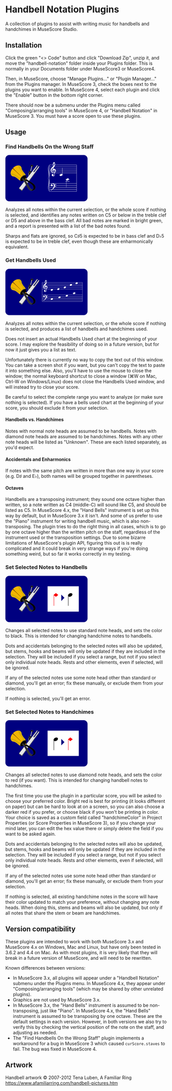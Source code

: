 ﻿# Handbell Notation Plugins

A collection of plugins to assist with writing music for handbells and handchimes
in MuseScore Studio.

## Installation

Click the green "&lt;&gt; Code" button and click "Download Zip", unzip it, and
move the "handbell-notation" folder inside your Plugins folder.  This is normally
in your Documents folder under MuseScore3 or MuseScore4.

Then, in MuseScore, choose "Manage Plugins…" or "Plugin Manager…" from the Plugins
manager.  In MuseScore 3, check the boxes next to the plugins you want to enable.
In MuseScore 4, select each plugin and click the "Enable" button in the bottom
right corner.

There should now be a submenu under the Plugins menu called "Composing/arranging
tools" in MuseScore 4, or "Handbell Notation" in MuseScore 3.  You must have a
score open to use these plugins.

## Usage

### Find Handbells On the Wrong Staff

<img src="find-handbells-wrong.png" alt="find-handbells-wrong" width=256>

Analyzes all notes within the current selection, or the whole score if nothing
is selected, and identifies any notes written on C5 or below in the treble
clef or D5 and above in the bass clef.  All bad notes are marked in bright
green, and a report is presented with a list of the bad notes found.

Sharps and flats are ignored, so C♯5 is expected to be in bass clef and D♭5
is expected to be in treble clef, even though these are enharmonically
equivalent.

### Get Handbells Used

<img src="get-handbells-used.png" alt="get-handbells-used" width=256>

Analyzes all notes within the current selection, or the whole score if nothing
is selected, and produces a list of handbells and handchimes used.

Does not insert an actual Handbells Used chart at the beginning of your score.
I may explore the feasibility of doing so in a future version, but for now it
just gives you a list as text.

Unfortunately there is currently no way to copy the text out of this window.
You can take a screen shot if you want, but you can't copy the text to paste
it into something else.  Also, you'll have to use the mouse to close the window;
the normal keyboard shortcut to close a window (⌘W on Mac, Ctrl-W on
Windows/Linux) does not close the Handbells Used window, and will instead try to
close your score.

Be careful to select the complete range you want to analyze (or make sure nothing
is selected).  If you have a bells used chart at the beginning of your score, you
should exclude it from your selection.

#### Handbells vs. Handchimes

Notes with normal note heads are assumed to be handbells.  Notes with diamond
note heads are assumed to be handchimes.  Notes with any other note heads will be
listed as "Unknown".  These are each listed separately, as you'd expect.

#### Accidentals and Enharmonics

If notes with the same pitch are written in more than one way in your score
(e.g. D♯ and E♭), both names will be grouped together in parentheses.

#### Octaves

Handbells are a transposing instrument; they sound one octave higher than written,
so a note written as C4 (middle-C) will sound like C5, and should be listed as C5.
In MuseScore 4.x, the "Hand Bells" instrument is set up this way by default, but
in MuseScore 3.x it isn't.  And some of us prefer to use the "Piano" instrument
for writing handbell music, which is also non-transposing.  The plugin tries to
do the right thing in all cases, which is to go by one octave higher than the
written pitch on the staff, regardless of the instrument used or the transposition
settings.  Due to some bizarre limitations of MuseScore's plugin API, figuring this
out is is really complicated and it could break in very strange ways if you're
doing something weird, but so far it works correctly in my testing.

### Set Selected Notes to Handbells

<img src="set-handbells.png" alt="set-handbells" width=256>   

Changes all selected notes to use standard note heads, and sets the color to black.
This is intended for changing handchime notes to handbells.

Dots and accidentals belonging to the selected notes will also be updated, but
stems, hooks and beams will only be updated if they are included in the selection.
They will be included if you select a range, but not if you select only individual
note heads.  Rests and other elements, even if selected, will be ignored.

If any of the selected notes use some note head other than standard or diamond,
you'll get an error; fix these manually, or exclude them from your selection.

If nothing is selected, you'll get an error.

### Set Selected Notes to Handchimes

<img src="set-handchimes.png" alt="set-handchimes" width=256>

Changes all selected notes to use diamond note heads, and sets the color to red
(if you want).  This is intended for changing handbell notes to handchimes.

The first time you use the plugin in a particular score, you will be asked to
choose your preferred color.  Bright red is best for printing (it looks different
on paper) but can be hard to look at on a screen, so you can also choose a darker
red if you prefer, or choose black if you won't be printing in color.  Your choice
is saved as a custom field called "handchimeColor" in Project Properties (or
Score Properties in MuseScore 3), so if you change your mind later, you can edit
the hex value there or simply delete the field if you want to be asked again.

Dots and accidentals belonging to the selected notes will also be updated, but
stems, hooks and beams will only be updated if they are included in the selection.
They will be included if you select a range, but not if you select only individual
note heads.  Rests and other elements, even if selected, will be ignored.

If any of the selected notes use some note head other than standard or diamond,
you'll get an error; fix these manually, or exclude them from your selection.

If nothing is selected, all existing handchime notes in the score will have their
color updated to match your preference, without changing any note heads.  When
doing this, stems and beams will also be updated, but only if all notes that share
the stem or beam are handchimes.

## Version compatibility

These plugins are intended to work with both MuseScore 3.x and MuseScore 4.x on
Windows, Mac and Linux, but have only been tested in 3.6.2 and 4.4 on Mac.
As with most plugins, it is very likely that they will break in a future version
of MuseScore, and will need to be rewritten.

Known differences between versions:
- In MuseScore 3.x, all plugins will appear under a "Handbell Notation" submenu
under the Plugins menu.  In MuseScore 4.x, they appear under "Composing/arranging tools"
(which may be shared by other unrelated plugins).
- Graphics are not used by MuseScore 3.x.
- In MuseScore 3.x, the "Hand Bells" instrument is assumed to be non-transposing,
just like "Piano".  In MuseScore 4.x, the "Hand Bells" instrument is assumed to be
transposing by one octave.  These are the default settings in each version.  However,
in both versions we also try to verify this by checking the vertical position of the
note on the staff, and adjusting as needed.
- The "Find Handbells On the Wrong Staff" plugin implements a workaround for a bug
in MuseScore 3 which caused `curScore.staves` to fail.  The bug was fixed in
MuseScore 4.

## Artwork
Handbell artwork © 2007-2012 Tena Luben, A Familiar Ring  
<https://www.afamiliarring.com/handbell-pictures.htm>

